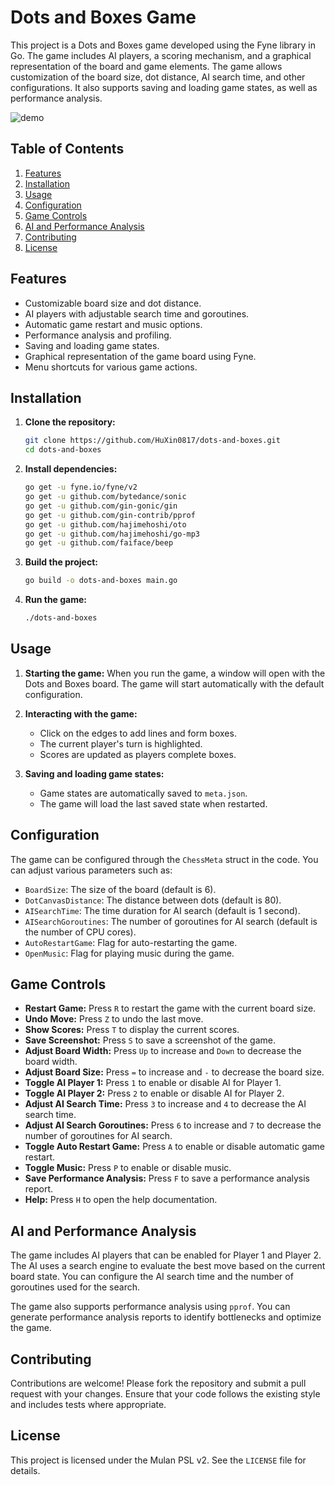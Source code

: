 # Dots and Boxes Game

This project is a Dots and Boxes game developed using the Fyne library in Go. The game includes AI players, a scoring
mechanism, and a graphical representation of the board and game elements. The game allows customization of the board
size, dot distance, AI search time, and other configurations. It also supports saving and loading game states, as well
as performance analysis.

![demo](demo.gif)

## Table of Contents

1. [Features](#features)
2. [Installation](#installation)
3. [Usage](#usage)
4. [Configuration](#configuration)
5. [Game Controls](#game-controls)
6. [AI and Performance Analysis](#ai-and-performance-analysis)
7. [Contributing](#contributing)
8. [License](#license)

## Features

- Customizable board size and dot distance.
- AI players with adjustable search time and goroutines.
- Automatic game restart and music options.
- Performance analysis and profiling.
- Saving and loading game states.
- Graphical representation of the game board using Fyne.
- Menu shortcuts for various game actions.

## Installation

1. **Clone the repository:**

    ```bash
    git clone https://github.com/HuXin0817/dots-and-boxes.git
    cd dots-and-boxes
    ```

2. **Install dependencies:**

    ```bash
    go get -u fyne.io/fyne/v2
    go get -u github.com/bytedance/sonic
    go get -u github.com/gin-gonic/gin
    go get -u github.com/gin-contrib/pprof
    go get -u github.com/hajimehoshi/oto
    go get -u github.com/hajimehoshi/go-mp3
    go get -u github.com/faiface/beep
    ```

3. **Build the project:**

    ```bash
    go build -o dots-and-boxes main.go
    ```

4. **Run the game:**

    ```bash
    ./dots-and-boxes
    ```

## Usage

1. **Starting the game:**
   When you run the game, a window will open with the Dots and Boxes board. The game will start automatically with the
   default configuration.

2. **Interacting with the game:**
    - Click on the edges to add lines and form boxes.
    - The current player's turn is highlighted.
    - Scores are updated as players complete boxes.

3. **Saving and loading game states:**
    - Game states are automatically saved to `meta.json`.
    - The game will load the last saved state when restarted.

## Configuration

The game can be configured through the `ChessMeta` struct in the code. You can adjust various parameters such as:

- `BoardSize`: The size of the board (default is 6).
- `DotCanvasDistance`: The distance between dots (default is 80).
- `AISearchTime`: The time duration for AI search (default is 1 second).
- `AISearchGoroutines`: The number of goroutines for AI search (default is the number of CPU cores).
- `AutoRestartGame`: Flag for auto-restarting the game.
- `OpenMusic`: Flag for playing music during the game.

## Game Controls

- **Restart Game:** Press `R` to restart the game with the current board size.
- **Undo Move:** Press `Z` to undo the last move.
- **Show Scores:** Press `T` to display the current scores.
- **Save Screenshot:** Press `S` to save a screenshot of the game.
- **Adjust Board Width:** Press `Up` to increase and `Down` to decrease the board width.
- **Adjust Board Size:** Press `=` to increase and `-` to decrease the board size.
- **Toggle AI Player 1:** Press `1` to enable or disable AI for Player 1.
- **Toggle AI Player 2:** Press `2` to enable or disable AI for Player 2.
- **Adjust AI Search Time:** Press `3` to increase and `4` to decrease the AI search time.
- **Adjust AI Search Goroutines:** Press `6` to increase and `7` to decrease the number of goroutines for AI search.
- **Toggle Auto Restart Game:** Press `A` to enable or disable automatic game restart.
- **Toggle Music:** Press `P` to enable or disable music.
- **Save Performance Analysis:** Press `F` to save a performance analysis report.
- **Help:** Press `H` to open the help documentation.

## AI and Performance Analysis

The game includes AI players that can be enabled for Player 1 and Player 2. The AI uses a search engine to evaluate the
best move based on the current board state. You can configure the AI search time and the number of goroutines used for
the search.

The game also supports performance analysis using `pprof`. You can generate performance analysis reports to identify
bottlenecks and optimize the game.

## Contributing

Contributions are welcome! Please fork the repository and submit a pull request with your changes. Ensure that your code
follows the existing style and includes tests where appropriate.

## License

This project is licensed under the Mulan PSL v2. See the `LICENSE` file for details.
